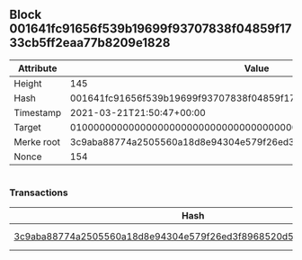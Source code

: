 ## Block 001641fc91656f539b19699f93707838f04859f1733cb5ff2eaa77b8209e1828

Attribute | Value
--- | ---
Height | 145
Hash | 001641fc91656f539b19699f93707838f04859f1733cb5ff2eaa77b8209e1828
Timestamp | 2021-03-21T21:50:47+00:00
Target | 0100000000000000000000000000000000000000000000000000000000000000
Merke root | 3c9aba88774a2505560a18d8e94304e579f26ed3f8968520d55a5e000c610c7d
Nonce | 154

```

```

### Transactions

Hash | Amount
--- | ---
[3c9aba88774a2505560a18d8e94304e579f26ed3f8968520d55a5e000c610c7d](3c9aba88774a2505560a18d8e94304e579f26ed3f8968520d55a5e000c610c7d.md) | 10.00000000 SKEPTI 
